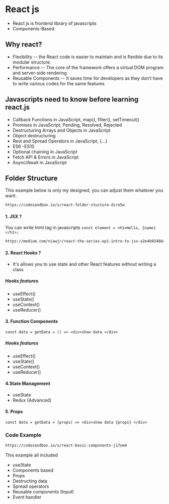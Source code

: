 # React js

- React js is frontend library of javascripts
- Components-Based

## Why react?

- Flexibility
  -- the React code is easier to maintain and is flexible due to its modular structure.
- Performance
  -- The core of the framework offers a virtual DOM program and server-side rendering
- Reusable Components
  -- It saves time for developers as they don’t have to write various codes for the same features

## Javascripts need to know before learning react.js

- Callback Functions in JavaScript, map(), filter(), setTimeout()
- Promises in JavaScript, Pending, Resolved, Rejected
- Destructuring Arrays and Objects in JavaScript
- Object destructuring
- Rest and Spread Operators in JavaScript, {...}
- ES6 -ES10
- Optional chaining in JavaScript
- Fetch API & Errors in JavaScript
- Async/Await in JavaScript

## Folder Structure

This example below is only my designed, you can adjust them whatever you want.

```sh
https://codesandbox.io/s/react-folder-stucture-diro5w
```

#### 1. JSX ?

You can write html tag in javascripts
`const element = <h1>Hello, {name}</h1>;`

```sh
https://medium.com/niawjr/react-the-series-ep1-intro-to-jsx-a2e4b924864a
```

#### 2. React Hooks ?

- It's allows you to use state and other React features without writing a class

##### Hooks features

- useEffect()
- useState()
- useContext()
- useReducer()

#### 3. Function Components

`const data = getData = () => <div>show data </div>`

##### Hooks features

- useEffect()
- useState()
- useContext()
- useReducer()

#### 4.State Management

- useState
- Redux (Advanced)

#### 5. Props

```
const data = getData = (props) => <div>show data {props} </div>
```

### Code Example

```sh
https://codesandbox.io/s/react-basic-components-j17om4
```

This example all included

- useState
- Components based
- Props
- Destructing data
- Spread operators
- Reusable components (Input)
- Event handler
